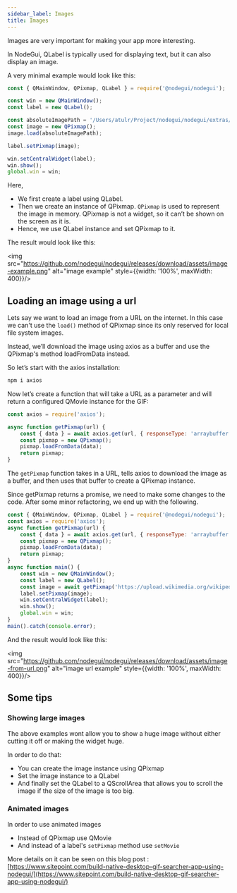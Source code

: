 ```yaml
---
sidebar_label: Images
title: Images
---
```


Images are very important for making your app more interesting.

In NodeGui, QLabel is typically used for displaying text, but it can also display an image.

A very minimal example would look like this:

```js
const { QMainWindow, QPixmap, QLabel } = require('@nodegui/nodegui');

const win = new QMainWindow();
const label = new QLabel();

const absoluteImagePath = '/Users/atulr/Project/nodegui/nodegui/extras/assets/logox200.png';
const image = new QPixmap();
image.load(absoluteImagePath);

label.setPixmap(image);

win.setCentralWidget(label);
win.show();
global.win = win;
```

Here,

-   We first create a label using QLabel.
-   Then we create an instance of QPixmap. `QPixmap` is used to represent the image in memory. QPixmap is not a widget, so it can’t be shown on the screen as it is.
-   Hence, we use QLabel instance and set QPixmap to it.

The result would look like this:

<img src="https://github.com/nodegui/nodegui/releases/download/assets/image-example.png" alt="image example" style={{width: '100%', maxWidth: 400}}/>

## Loading an image using a url

Lets say we want to load an image from a URL on the internet. In this case we can't use the `load()` method of QPixmap since its only reserved for local file system images.

Instead, we’ll download the image using axios as a buffer and use the QPixmap's method loadFromData instead.

So let’s start with the axios installation:

```sh
npm i axios
```

Now let’s create a function that will take a URL as a parameter and will return a configured QMovie instance for the GIF:

```js
const axios = require('axios');

async function getPixmap(url) {
    const { data } = await axios.get(url, { responseType: 'arraybuffer' });
    const pixmap = new QPixmap();
    pixmap.loadFromData(data);
    return pixmap;
}
```

The `getPixmap` function takes in a URL, tells axios to download the image as a buffer, and then uses that buffer to create a QPixmap instance.

Since getPixmap returns a promise, we need to make some changes to the code. After some minor refactoring, we end up with the following.

```js
const { QMainWindow, QPixmap, QLabel } = require('@nodegui/nodegui');
const axios = require('axios');
async function getPixmap(url) {
    const { data } = await axios.get(url, { responseType: 'arraybuffer' });
    const pixmap = new QPixmap();
    pixmap.loadFromData(data);
    return pixmap;
}
async function main() {
    const win = new QMainWindow();
    const label = new QLabel();
    const image = await getPixmap('https://upload.wikimedia.org/wikipedia/commons/9/96/Nature-morocco.jpg');
    label.setPixmap(image);
    win.setCentralWidget(label);
    win.show();
    global.win = win;
}
main().catch(console.error);
```

And the result would look like this:

<img src="https://github.com/nodegui/nodegui/releases/download/assets/image-from-url.png" alt="image url example" style={{width: '100%', maxWidth: 400}}/>

## Some tips

### Showing large images

The above examples wont allow you to show a huge image without either cutting it off or making the widget huge.

In order to do that:

-   You can create the image instance using QPixmap
-   Set the image instance to a QLabel
-   And finally set the QLabel to a QScrollArea that allows you to scroll the image if the size of the image is too big.

### Animated images

In order to use animated images

-   Instead of QPixmap use QMovie
-   And instead of a label's `setPixmap` method use `setMovie`

More details on it can be seen on this blog post : [https://www.sitepoint.com/build-native-desktop-gif-searcher-app-using-nodegui/](https://www.sitepoint.com/build-native-desktop-gif-searcher-app-using-nodegui/)
